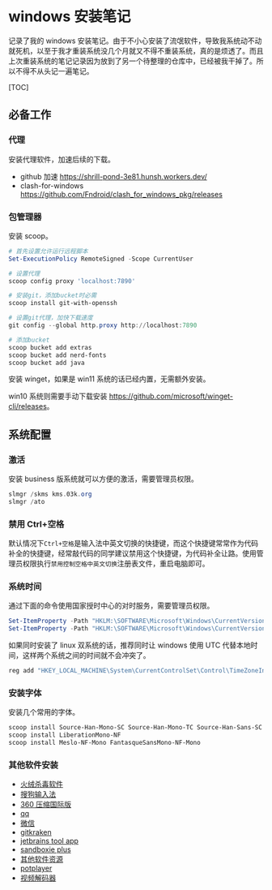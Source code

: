 # windows 安装笔记

记录了我的 windows 安装笔记。由于不小心安装了流氓软件，导致我系统动不动就死机，以至于我才重装系统没几个月就又不得不重装系统，真的是烦透了。而且上次重装系统的笔记记录因为放到了另一个待整理的仓库中，已经被我干掉了。所以不得不从头记一遍笔记。

[TOC]

## 必备工作

### 代理

安装代理软件，加速后续的下载。

- github 加速 <https://shrill-pond-3e81.hunsh.workers.dev/>
- clash-for-windows <https://github.com/Fndroid/clash_for_windows_pkg/releases>

### 包管理器

安装 scoop。

```powershell
# 首先设置允许运行远程脚本
Set-ExecutionPolicy RemoteSigned -Scope CurrentUser

# 设置代理
scoop config proxy 'localhost:7890'

# 安装git，添加bucket时必需
scoop install git-with-openssh

# 设置git代理，加快下载速度
git config --global http.proxy http://localhost:7890

# 添加bucket
scoop bucket add extras
scoop bucket add nerd-fonts
scoop bucket add java
```

安装 winget，如果是 win11 系统的话已经内置，无需额外安装。

win10 系统则需要手动下载安装 <https://github.com/microsoft/winget-cli/releases>。

## 系统配置

### 激活

安装 business 版系统就可以方便的激活，需要管理员权限。

```powershell
slmgr /skms kms.03k.org
slmgr /ato
```

### 禁用 Ctrl+空格

默认情况下`Ctrl+空格`是输入法中英文切换的快捷键，而这个快捷键常常作为代码补全的快捷键，经常敲代码的同学建议禁用这个快捷键，为代码补全让路。使用管理员权限执行`禁用控制空格中英文切换`注册表文件，重启电脑即可。

### 系统时间

通过下面的命令使用国家授时中心的对时服务，需要管理员权限。

```powershell
Set-ItemProperty -Path "HKLM:\SOFTWARE\Microsoft\Windows\CurrentVersion\DateTime\Servers" -Name "0" -Value "ntp.ntsc.ac.cn" -Type "String"
Set-ItemProperty -Path "HKLM:\SOFTWARE\Microsoft\Windows\CurrentVersion\DateTime\Servers" -Name "(default)" -Value 0
```

如果同时安装了 linux 双系统的话，推荐同时让 windows 使用 UTC 代替本地时间，这样两个系统之间的时间就不会冲突了。

```powershell
reg add "HKEY_LOCAL_MACHINE\System\CurrentControlSet\Control\TimeZoneInformation" /v RealTimeIsUniversal /d 1 /t REG_DWORD /f
```

### 安装字体

安装几个常用的字体。

```powershell
scoop install Source-Han-Mono-SC Source-Han-Mono-TC Source-Han-Sans-SC Source-Han-Sans-TC Source-Han-Sans-J
scoop install LiberationMono-NF
scoop install Meslo-NF-Mono FantasqueSansMono-NF-Mono
```

### 其他软件安装

- [火绒杀毒软件](https://www.huorong.cn/person5.html)
- [搜狗输入法](https://pinyin.sogou.com/)
- [360 压缩国际版](https://www.360totalsecurity.com/zh-cn/360zip/)
- [qq](https://im.qq.com/pcqq)
- [微信](https://pc.weixin.qq.com)
- [gitkraken](https://www.gitkraken.com/download/windows64)
- [jetbrains tool app](https://www.jetbrains.com/toolbox-app/)
- [sandboxie plus](https://github.com/sandboxie-plus/Sandboxie/releases)
- [其他软件资源](../software-resources/README.md)
- [potplayer](https://potplayer.daum.net)
- [视频解码器](https://codecguide.com/klcp_beta.htm)
